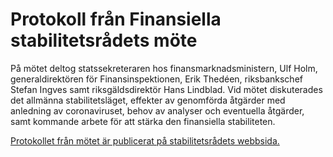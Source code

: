 # Protokoll från Finansiella stabilitetsrådets möte

På mötet deltog statssekreteraren hos finansmarknadsministern, Ulf Holm, generaldirektören för Finansinspektionen, Erik Thedéen, riksbankschef Stefan Ingves samt riksgäldsdirektör Hans Lindblad. Vid mötet diskuterades det allmänna stabilitetsläget, effekter av genomförda åtgärder med anledning av coronaviruset, behov av analyser och eventuella åtgärder, samt kommande arbete för att stärka den finansiella stabiliteten.

[Protokollet från mötet är publicerat på stabilitetsrådets webbsida.](/regeringens-politik/finansiella-stabilitetsradet/)
